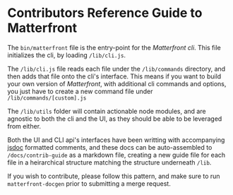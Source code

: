 # Contributors Reference Guide to Matterfront

The `bin/matterfront` file is the entry-point for the *Matterfront cli*. This file
initializes the cli, by loading `/lib/cli.js`.

The `/lib/cli.js` file reads each file under the `/lib/commands` directory, and
then adds that file onto the cli's interface. This means if you want to build
your own version of *Matterfront*, with additional cli commands and options,
you just have to create a new command file under `/lib/commands/[custom].js`

The `/lib/utils` folder will contain actionable node modules, and are agnostic
to both the cli and the UI, as they should be able to be leveraged from either.

Both the UI and CLI api's interfaces have been writting with accompanying [jsdoc][]
formatted comments, and these docs can be auto-assembled to `/docs/contrib-guide`
as a markdown file, creating a new guide file for each file in a heirarchical
structure matching the structure underneath `/lib`.

If you wish to contribute, please follow this pattern, and make sure to run
`matterfront-docgen` prior to submitting a merge request.

[jsdoc]: http://usejsdoc.org/
